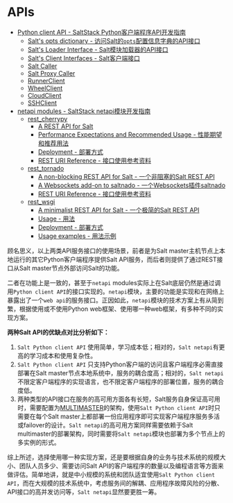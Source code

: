 # APIs

- [Python client API - SaltStack Python客户端程序API开发指南](https://github.com/watermelonbig/SaltStack-Chinese-ManualBook/blob/master/chapter19/19-01.Python-client-API-Python客户端程序API接口.md)
  + [Salt's opts dictionary - 访问Salt的`opts`配置信息字典的API接口](https://github.com/watermelonbig/SaltStack-Chinese-ManualBook/blob/master/chapter19/19-01.Python-client-API-Python客户端程序API接口.md)
  + [Salt's Loader Interface - Salt模块加载器的API接口](https://github.com/watermelonbig/SaltStack-Chinese-ManualBook/blob/master/chapter19/19-01.Python-client-API-Python客户端程序API接口.md#Salt-s-Loader-Interface---Salt模块加载器的API接口)
  + [Salt's Client Interfaces - Salt客户端接口](https://github.com/watermelonbig/SaltStack-Chinese-ManualBook/blob/master/chapter19/19-01.Python-client-API-Python客户端程序API接口.md#Salt-s-Client-Interfaces)
  + [Salt Caller](https://github.com/watermelonbig/SaltStack-Chinese-ManualBook/blob/master/chapter19/19-01.Python-client-API-Python客户端程序API接口.md#Salt-Caller)
  + [Salt Proxy Caller](https://github.com/watermelonbig/SaltStack-Chinese-ManualBook/blob/master/chapter19/19-01.Python-client-API-Python客户端程序API接口.md#Salt-Proxy-Caller)
  + [RunnerClient](https://github.com/watermelonbig/SaltStack-Chinese-ManualBook/blob/master/chapter19/19-01.Python-client-API-Python客户端程序API接口.md#RunnerClient)
  + [WheelClient](https://github.com/watermelonbig/SaltStack-Chinese-ManualBook/blob/master/chapter19/19-01.Python-client-API-Python客户端程序API接口.md#WheelClient)
  + [CloudClient](https://github.com/watermelonbig/SaltStack-Chinese-ManualBook/blob/master/chapter19/19-01.Python-client-API-Python客户端程序API接口.md#CloudClient)
  + [SSHClient](https://github.com/watermelonbig/SaltStack-Chinese-ManualBook/blob/master/chapter19/19-01.Python-client-API-Python客户端程序API接口.md#SSHClient)
- [netapi modules - SaltStack netapi模块开发指南](https://github.com/watermelonbig/SaltStack-Chinese-ManualBook/blob/master/chapter19/19-02.netapi-modules.md)
  + [rest_cherrypy](https://github.com/watermelonbig/SaltStack-Chinese-ManualBook/blob/master/chapter19/19-05.netapi-modules-rest-cherrypy.md)
    - [A REST API for Salt](https://github.com/watermelonbig/SaltStack-Chinese-ManualBook/blob/master/chapter19/19-05.netapi-modules-rest-cherrypy.md#A-REST-API-FOR-SALT)
    - [Performance Expectations and Recommended Usage - 性能期望和推荐用法](https://github.com/watermelonbig/SaltStack-Chinese-ManualBook/blob/master/chapter19/19-05.netapi-modules-rest-cherrypy.md#performance-expectations-and-recommended-usage)
    - [Deployment - 部署方式](https://github.com/watermelonbig/SaltStack-Chinese-ManualBook/blob/master/chapter19/19-05.netapi-modules-rest-cherrypy.md#Deployment)
    - [REST URI Reference - 接口使用参考资料](https://github.com/watermelonbig/SaltStack-Chinese-ManualBook/blob/master/chapter19/19-05.netapi-modules-rest-cherrypy.md#REST-URI-Reference)
  + [rest_tornado](https://github.com/watermelonbig/SaltStack-Chinese-ManualBook/blob/master/chapter19/19-06.netapi-modules-rest-tornado.md)
    - [A non-blocking REST API for Salt - 一个非阻塞的Salt REST API](https://github.com/watermelonbig/SaltStack-Chinese-ManualBook/blob/master/chapter19/19-06.netapi-modules-rest-tornado.md#A-non-blocking-REST-API-for-Salt)
    - [A Websockets add-on to saltnado - 一个Websockets插件saltnado](https://github.com/watermelonbig/SaltStack-Chinese-ManualBook/blob/master/chapter19/19-06.netapi-modules-rest-tornado.md#A-Websockets-add-on-to-saltnado)
    - [REST URI Reference - 接口使用参考资料](https://github.com/watermelonbig/SaltStack-Chinese-ManualBook/blob/master/chapter19/19-06.netapi-modules-rest-tornado.md#REST-URI-Reference)
  + [rest_wsgi](https://github.com/watermelonbig/SaltStack-Chinese-ManualBook/blob/master/chapter19/19-07.netapi-modules-rest-wsgi.md)
    - [A minimalist REST API for Salt - 一个极简的Salt REST API](https://github.com/watermelonbig/SaltStack-Chinese-ManualBook/blob/master/chapter19/19-07.netapi-modules-rest-wsgi.md#A-minimalist-REST-API-for-Salt---一个极简的Salt-REST-API)
    - [Usage - 用法](https://github.com/watermelonbig/SaltStack-Chinese-ManualBook/blob/master/chapter19/19-07.netapi-modules-rest-wsgi.md#Usage---用法)
    - [Deployment - 部署方式](https://github.com/watermelonbig/SaltStack-Chinese-ManualBook/blob/master/chapter19/19-07.netapi-modules-rest-wsgi.md#Deployment---部署方式)
    - [Usage examples - 用法示例](https://github.com/watermelonbig/SaltStack-Chinese-ManualBook/blob/master/chapter19/19-07.netapi-modules-rest-wsgi.md#Usage-examples---用法示例)

顾名思义，以上两类API服务接口的使用场景，前者是为Salt master主机节点上本地运行的其它Python客户端程序提供Salt API服务，而后者则提供了通过REST接口从Salt master节点外部访问Salt的功能。

二者在功能上是一致的，甚至于`netapi` modules实际上在Salt底层仍然是通过调用`Python client API`的接口实现的。`netapi`模块，主要的功能是实现和在网络上暴露出了一个`web api`的服务接口。正因如此，`netapi`模块的技术方案上有从简到繁，根据使用或不使用Python web框架、使用哪一种web框架，有多种不同的实现方案。

**两种Salt API的优缺点对比分析如下：**
1. `Salt Python client API` 使用简单，学习成本低；相对的，`Salt netapi`有更高的学习成本和使用复杂性。
2. `Salt Python client API` 只支持Python客户端的访问且客户端程序必需直接部署在Salt master节点本地系统中，服务的耦合度高；相对的，`Salt netapi`不限定客户端程序的实现语言，也不限定客户端程序的部署位置，服务的耦合度低。
3. 两种类型的API接口在服务的高可用方面各有长短，Salt服务自身保证高可用时，需要配置为[MULTIMASTER](https://github.com/watermelonbig/SaltStack-Chinese-ManualBook/blob/master/chapter20/20-2.MULTI-MASTER-TUTORIAL-Multimaster架构的配置教程.md)的架构，使用`Salt Python client API`时只需要在每个Salt master上都部署一份应用程序即可实现客户端程序服务多活或failover的设计。`Salt netapi`的高可用方案同样需要依赖于Salt multimaster的部署架构，同时需要将`Salt netapi`模块也部署为多个节点上的多实例的形式。

综上所述，选择使用哪一种实现方案，还是要根据自身的业务与技术系统的规模大小、团队人员多少、需要访问Salt API的客户端程序的数量以及编程语言等方面来做评估。简单地讲，就是中小规模的系统和团队适宜使用`Salt Python client API`，而在大规模的技术系统中，考虑服务间的解耦、应用程序故障风险的分散、API接口的高并发访问等，`Salt netapi`显然要更胜一筹。
